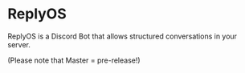 # ReplyOS

ReplyOS is a Discord Bot that allows structured conversations in your server.

(Please note that Master = pre-release!)